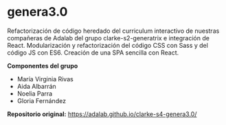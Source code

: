 # genera3.0

Refactorización de código heredado del curriculum interactivo de nuestras compañeras de Adalab del grupo clarke-s2-generatrix e integración de React. 
Modularización y refactorización del código CSS con Sass y del código JS con ES6.
Creación de una SPA sencilla con React.

__Componentes del grupo__

* María Virginia Rivas
* Aida Albarrán
* Noelia Parra
* Gloria Fernández


__Repositorio original:__ https://adalab.github.io/clarke-s4-genera3.0/





